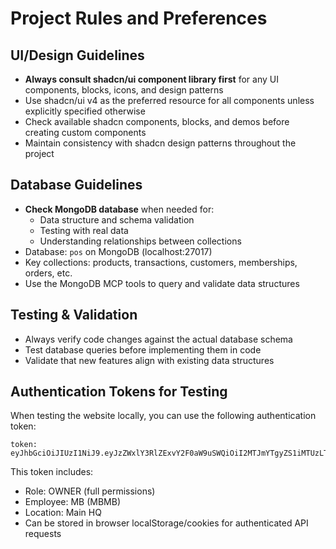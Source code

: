 # Project Rules and Preferences

## UI/Design Guidelines
- **Always consult shadcn/ui component library first** for any UI components, blocks, icons, and design patterns
- Use shadcn/ui v4 as the preferred resource for all components unless explicitly specified otherwise
- Check available shadcn components, blocks, and demos before creating custom components
- Maintain consistency with shadcn design patterns throughout the project

## Database Guidelines
- **Check MongoDB database** when needed for:
  - Data structure and schema validation
  - Testing with real data
  - Understanding relationships between collections
- Database: `pos` on MongoDB (localhost:27017)
- Key collections: products, transactions, customers, memberships, orders, etc.
- Use the MongoDB MCP tools to query and validate data structures

## Testing & Validation
- Always verify code changes against the actual database schema
- Test database queries before implementing them in code
- Validate that new features align with existing data structures

## Authentication Tokens for Testing
When testing the website locally, you can use the following authentication token:
```
token: eyJhbGciOiJIUzI1NiJ9.eyJzZWxlY3RlZExvY2F0aW9uSWQiOiI2MTJmYTgyZS1iMTUzLTE2M2ItYmJmZS05OWJlNGQxNjhlMWMiLCJvcmdJZCI6IjYxMmZhODJlLWIxNTMtMTYzYi1iYmZlLTk5YmU0ZDE2OGUxYyIsImVtcGxveWVlSWQiOiI2MTJmYTgyZS1iMTUzLTE2M2ItYmJmZS05OWJlNGQxNjhlMWMiLCJyb2xlIjoiT1dORVIiLCJpYXQiOjE3MjMwODk0ODF9.eyJzZWxlY3RlZExvY2F0aW9uSWQiOiI2MTJmYTgyZS1iMTUzLTE2M2ItYmJmZS05OWJlNGQxNjhlMWMiLCJvcmdJZCI6IjYxMmZhODJlLWIxNTMtMTYzYi1iYmZlLTk5YmU0ZDE2OGUxYyIsImVtcGxveWVlSWQiOiI2MTJmYTgyZS1iMTUzLTE2M2ItYmJmZS05OWJlNGQxNjhlMWMiLCJyb2xlIjoiT1dORVIiLCJpYXQiOjE3MjMwODk0ODF9.29mNgo0TIsV2MmQ2M2wOTAyYjlllwiZXhwljoxNzg2MDExMzMzZIrQ
```

This token includes:
- Role: OWNER (full permissions)
- Employee: MB (MBMB)
- Location: Main HQ
- Can be stored in browser localStorage/cookies for authenticated API requests